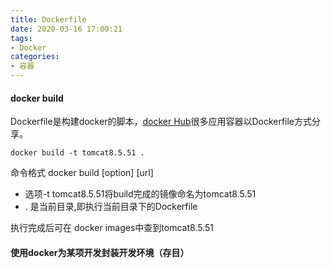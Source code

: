 ```yaml
---
title: Dockerfile
date: 2020-03-16 17:00:21
tags:
- Docker
categories: 
- 容器
---
```

#### docker build
Dockerfile是构建docker的脚本，[docker Hub](https://hub.docker.com/)很多应用容器以Dockerfile方式分享。
```
docker build -t tomcat8.5.51 .
```
命令格式 docker build [option] [url]
+ 选项-t tomcat8.5.51将build完成的镜像命名为tomcat8.5.51
+ . 是当前目录,即执行当前目录下的Dockerfile

执行完成后可在 docker images中查到tomcat8.5.51

#### 使用docker为某项开发封装开发环境（存目）
